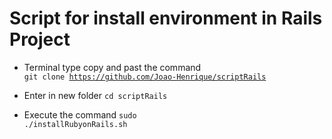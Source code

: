 # Script for install environment in Rails Project

* Terminal type copy and past the command<br>
<code>git clone https://github.com/Joao-Henrique/scriptRails</code><br>

* Enter in new folder
<code>cd scriptRails</code><br>

* Execute the command
<code>sudo ./installRubyonRails.sh</code>
